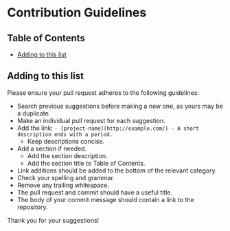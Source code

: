 # Contribution Guidelines


## Table of Contents

- [Adding to this list](#adding-to-this-list)


## Adding to this list

Please ensure your pull request adheres to the following guidelines:

- Search previous suggestions before making a new one, as yours may be a duplicate.
- Make an individual pull request for each suggestion.
- Add the link: `- [project-name](http://example.com/) - A short description ends with a period.`
  - Keep descriptions concise.
- Add a section if needed.
  - Add the section description.
  - Add the section title to Table of Contents.
- Link additions should be added to the bottom of the relevant category.
- Check your spelling and grammar.
- Remove any trailing whitespace.
- The pull request and commit should have a useful title.
- The body of your commit message should contain a link to the repository.

Thank you for your suggestions!
